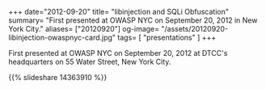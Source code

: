 +++
date="2012-09-20"
title= "libinjection and SQLi Obfuscation"
summary= "First presented at OWASP NYC on September 20, 2012 in New York City."
aliases= ["20120920"]
og-image= "/assets/20120920-libinjection-owaspnyc-card.jpg"
tags= [ "presentations" ]
+++

First presented at OWASP NYC on September 20, 2012 at DTCC's headquarters on 55 Water Street,  New York City.

{{% slideshare 14363910 %}}




